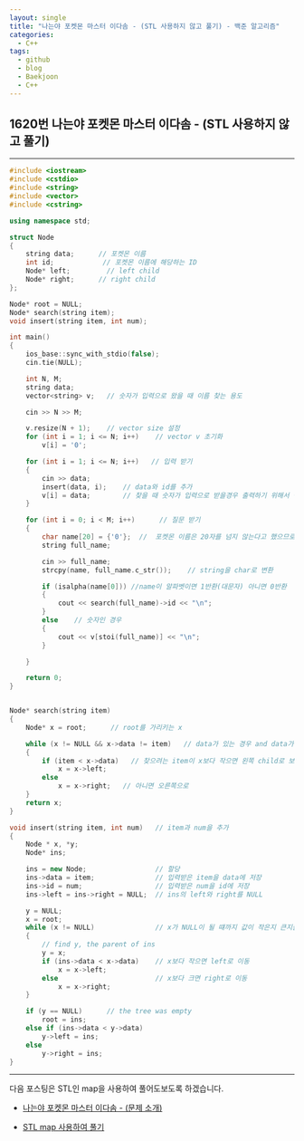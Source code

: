 ```yaml
---
layout: single
title: "나는야 포켓몬 마스터 이다솜 - (STL 사용하지 않고 풀기) - 백준 알고리즘"
categories:
  - C++
tags:
  - github
  - blog
  - Baekjoon
  - C++
---
```

## 1620번 **나는야 포켓몬 마스터 이다솜 - (STL 사용하지 않고 풀기)**
---

```c++
#include <iostream>
#include <cstdio>
#include <string>
#include <vector>
#include <cstring>

using namespace std;

struct Node
{
	string data;      // 포켓몬 이름
	int id;            // 포켓몬 이름에 해당하는 ID
	Node* left;         // left child
	Node* right;      // right child
};

Node* root = NULL;
Node* search(string item);
void insert(string item, int num);

int main()
{
	ios_base::sync_with_stdio(false);
	cin.tie(NULL);

	int N, M;
	string data;
	vector<string> v;   // 숫자가 입력으로 왔을 때 이름 찾는 용도

	cin >> N >> M;

	v.resize(N + 1);	// vector size 설정
	for (int i = 1; i <= N; i++)	// vector v 초기화
		v[i] = '0';

	for (int i = 1; i <= N; i++)   // 입력 받기
	{
		cin >> data;
		insert(data, i);	// data와 id를 추가
		v[i] = data;		// 찾을 때 숫자가 입력으로 받을경우 출력하기 위해서 설정
	}

	for (int i = 0; i < M; i++)      // 질문 받기
	{
		char name[20] = {'0'};	//	포켓몬 이름은 20자를 넘지 않는다고 했으므로
		string full_name;

		cin >> full_name;
		strcpy(name, full_name.c_str());	// string을 char로 변환

		if (isalpha(name[0])) //name이 알파벳이면 1반환(대문자) 아니면 0반환
		{
			cout << search(full_name)->id << "\n";
		}
		else    // 숫자인 경우
		{
			cout << v[stoi(full_name)] << "\n";
		}

	}

	return 0;
}


Node* search(string item)
{
	Node* x = root;      // root를 가리키는 x

	while (x != NULL && x->data != item)   // data가 있는 경우 and data가 item이 아닌 경우
	{
		if (item < x->data)   // 찾으려는 item이 x보다 작으면 왼쪽 child로 보냄
			x = x->left;
		else
			x = x->right;   // 아니면 오른쪽으로
	}
	return x;
}

void insert(string item, int num)	// item과 num을 추가
{
	Node * x, *y;
	Node* ins;

	ins = new Node;					// 할당
	ins->data = item;				// 입력받은 item을 data에 저장
	ins->id = num;					// 입력받은 num을 id에 저장
	ins->left = ins->right = NULL;	// ins의 left와 right를 NULL

	y = NULL;
	x = root;
	while (x != NULL)				// x가 NULL이 될 떄까지 값이 작은지 큰지를 비교하면서 넣을 공간을 찾음
	{
		// find y, the parent of ins
		y = x;
		if (ins->data < x->data)	// x보다 작으면 left로 이동
			x = x->left;
		else                        // x보다 크면 right로 이동
			x = x->right;
	}

	if (y == NULL)      // the tree was empty
		root = ins;
	else if (ins->data < y->data)
		y->left = ins;
	else
		y->right = ins;
}
```

---

다음 포스팅은 STL인 map을 사용하여 풀어도보도록 하겠습니다.

+ [나는야 포켓몬 마스터 이다솜 - (문제 소개)](https://junsk1016.github.io/c++/%EB%82%98%EB%8A%94%EC%95%BC-%ED%8F%AC%EC%BC%93%EB%AA%AC-%EB%A7%88%EC%8A%A4%ED%84%B0-%EC%9D%B4%EB%8B%A4%EC%86%9C(1620)-1/)

+ [STL map 사용하여 풀기](https://junsk1016.github.io/c++/%EB%82%98%EB%8A%94%EC%95%BC-%ED%8F%AC%EC%BC%93%EB%AA%AC-%EB%A7%88%EC%8A%A4%ED%84%B0-%EC%9D%B4%EB%8B%A4%EC%86%9C(1620)-3/)
